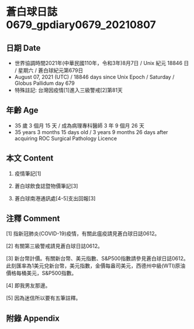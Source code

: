 [_metadata_:encoding]: - "utf-8"
[_metadata_:language]: - "zh-Hant-TW"
[_metadata_:fileformat]: - "markdown"
[_metadata_:MIME_type]: - "text/plain"
[_metadata_:markdown_version]: - "commonmark version 0.29"
[_metadata_:markdown_spec]: - "https://spec.commonmark.org/0.29/"

# 蒼白球日誌0679_gpdiary0679_20210807 #

## 日期 Date ##

* 世界協調時間2021年(中華民國110年，令和3年)8月7日 / Unix 紀元 18846 日 / 星期六 / 蒼白球紀元第679日
* August 07, 2021 (UTC) / 18846 days since Unix Epoch / Saturday / Globus Pallidum day 679
* 特殊註記: 台灣因疫情[1]進入三級警戒[2]第81天

## 年齡 Age ##

* 35 歲 3 個月 15 天 / 成為病理專科醫師 3 年 9 個月 26 天
* 35 years 3 months 15 days old / 3 years 9 months 26 days after acquiring ROC Surgical Pathology Licence

## 本文 Content ##

1. 疫情筆記[1]

    
2. 蒼白球飲食誌暨物價筆記[3]

    
3. 蒼白球南港通訊處[4-5]支出回報[3]

    

## 注釋 Comment ##

[1] 指新冠肺炎(COVID-19)疫情，有關此瘟疫請見蒼白球日誌0612。


[2] 有關第三級警戒請見蒼白球日誌0612。


[3] 新台幣計價。有關新台幣、美元指數、S&P500指數請參見蒼白球日誌0612。此刻匯率為1美元兌新台幣，美元指數，金價每盎司美元，西德州中級(WTI)原油價格每桶美元，S&P500指數。


[4] 即我男友那邊。


[5] 因為迷信所以要有五筆註釋。



## 附錄 Appendix ##

